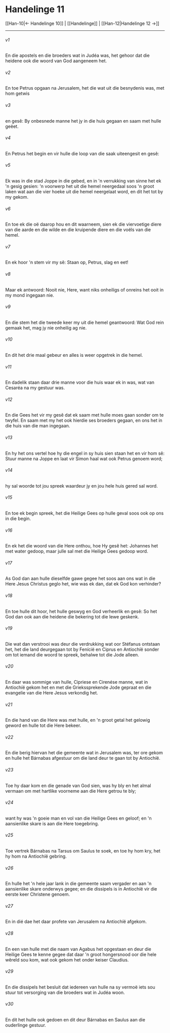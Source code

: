 # Handelinge 11

[[Han-10|← Handelinge 10]] | [[Handelinge]] | [[Han-12|Handelinge 12 →]]
***

###### v1
En die apostels en die broeders wat in Judéa was, het gehoor dat die heidene ook die woord van God aangeneem het. 
###### v2
En toe Petrus opgaan na Jerusalem, het die wat uit die besnydenis was, met hom getwis 
###### v3
en gesê: By onbesnede manne het jy in die huis gegaan en saam met hulle geëet. 
###### v4
En Petrus het begin en vir hulle die loop van die saak uiteengesit en gesê: 
###### v5
Ek was in die stad Joppe in die gebed, en in 'n verrukking van sinne het ek 'n gesig gesien: 'n voorwerp het uit die hemel neergedaal soos 'n groot laken wat aan die vier hoeke uit die hemel neergelaat word, en dit het tot by my gekom. 
###### v6
En toe ek die oë daarop hou en dit waarneem, sien ek die viervoetige diere van die aarde en die wilde en die kruipende diere en die voëls van die hemel. 
###### v7
En ek hoor 'n stem vir my sê: Staan op, Petrus, slag en eet! 
###### v8
Maar ek antwoord: Nooit nie, Here, want niks onheiligs of onreins het ooit in my mond ingegaan nie. 
###### v9
En die stem het die tweede keer my uit die hemel geantwoord: Wat God rein gemaak het, mag jy nie onheilig ag nie. 
###### v10
En dit het drie maal gebeur en alles is weer opgetrek in die hemel. 
###### v11
En dadelik staan daar drie manne voor die huis waar ek in was, wat van Cesaréa na my gestuur was. 
###### v12
En die Gees het vir my gesê dat ek saam met hulle moes gaan sonder om te twyfel. En saam met my het ook hierdie ses broeders gegaan, en ons het in die huis van die man ingegaan. 
###### v13
En hy het ons vertel hoe hy die engel in sy huis sien staan het en vir hom sê: Stuur manne na Joppe en laat vir Simon haal wat ook Petrus genoem word; 
###### v14
hy sal woorde tot jou spreek waardeur jy en jou hele huis gered sal word. 
###### v15
En toe ek begin spreek, het die Heilige Gees op hulle geval soos ook op ons in die begin. 
###### v16
En ek het die woord van die Here onthou, hoe Hy gesê het: Johannes het met water gedoop, maar julle sal met die Heilige Gees gedoop word. 
###### v17
As God dan aan hulle dieselfde gawe gegee het soos aan ons wat in die Here Jesus Christus geglo het, wie was ek dan, dat ek God kon verhinder? 
###### v18
En toe hulle dit hoor, het hulle geswyg en God verheerlik en gesê: So het God dan ook aan die heidene die bekering tot die lewe geskenk. 
###### v19
Die wat dan verstrooi was deur die verdrukking wat oor Stéfanus ontstaan het, het die land deurgegaan tot by Fenícië en Ciprus en Antiochíë sonder om tot iemand die woord te spreek, behalwe tot die Jode alleen. 
###### v20
En daar was sommige van hulle, Cipriese en Cirenése manne, wat in Antiochíë gekom het en met die Griekssprekende Jode gepraat en die evangelie van die Here Jesus verkondig het. 
###### v21
En die hand van die Here was met hulle, en 'n groot getal het gelowig geword en hulle tot die Here bekeer. 
###### v22
En die berig hiervan het die gemeente wat in Jerusalem was, ter ore gekom en hulle het Bárnabas afgestuur om die land deur te gaan tot by Antiochíë. 
###### v23
Toe hy daar kom en die genade van God sien, was hy bly en het almal vermaan om met hartlike voorneme aan die Here getrou te bly; 
###### v24
want hy was 'n goeie man en vol van die Heilige Gees en geloof; en 'n aansienlike skare is aan die Here toegebring. 
###### v25
Toe vertrek Bárnabas na Tarsus om Saulus te soek, en toe hy hom kry, het hy hom na Antiochíë gebring. 
###### v26
En hulle het 'n hele jaar lank in die gemeente saam vergader en aan 'n aansienlike skare onderwys gegee; en die dissipels is in Antiochíë vir die eerste keer Christene genoem. 
###### v27
En in dié dae het daar profete van Jerusalem na Antiochíë afgekom. 
###### v28
En een van hulle met die naam van Agabus het opgestaan en deur die Heilige Gees te kenne gegee dat daar 'n groot hongersnood oor die hele wêreld sou kom, wat ook gekom het onder keiser Claudius. 
###### v29
En die dissipels het besluit dat iedereen van hulle na sy vermoë iets sou stuur tot versorging van die broeders wat in Judéa woon. 
###### v30
En dit het hulle ook gedoen en dit deur Bárnabas en Saulus aan die ouderlinge gestuur. 
